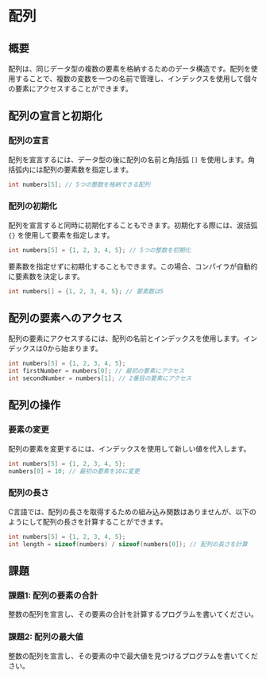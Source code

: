 # 配列

## 概要
配列は、同じデータ型の複数の要素を格納するためのデータ構造です。配列を使用することで、複数の変数を一つの名前で管理し、インデックスを使用して個々の要素にアクセスすることができます。

## 配列の宣言と初期化

### 配列の宣言
配列を宣言するには、データ型の後に配列の名前と角括弧 `[]` を使用します。角括弧内には配列の要素数を指定します。

```c
int numbers[5]; // 5つの整数を格納できる配列
```

### 配列の初期化
配列を宣言すると同時に初期化することもできます。初期化する際には、波括弧 `{}` を使用して要素を指定します。

```c
int numbers[5] = {1, 2, 3, 4, 5}; // 5つの整数を初期化
```

要素数を指定せずに初期化することもできます。この場合、コンパイラが自動的に要素数を決定します。

```c
int numbers[] = {1, 2, 3, 4, 5}; // 要素数は5
```

## 配列の要素へのアクセス
配列の要素にアクセスするには、配列の名前とインデックスを使用します。インデックスは0から始まります。

```c
int numbers[5] = {1, 2, 3, 4, 5};
int firstNumber = numbers[0]; // 最初の要素にアクセス
int secondNumber = numbers[1]; // 2番目の要素にアクセス
```

## 配列の操作

### 要素の変更
配列の要素を変更するには、インデックスを使用して新しい値を代入します。

```c
int numbers[5] = {1, 2, 3, 4, 5};
numbers[0] = 10; // 最初の要素を10に変更
```

### 配列の長さ
C言語では、配列の長さを取得するための組み込み関数はありませんが、以下のようにして配列の長さを計算することができます。

```c
int numbers[5] = {1, 2, 3, 4, 5};
int length = sizeof(numbers) / sizeof(numbers[0]); // 配列の長さを計算
```

## 課題

### 課題1: 配列の要素の合計
整数の配列を宣言し、その要素の合計を計算するプログラムを書いてください。

### 課題2: 配列の最大値
整数の配列を宣言し、その要素の中で最大値を見つけるプログラムを書いてください。